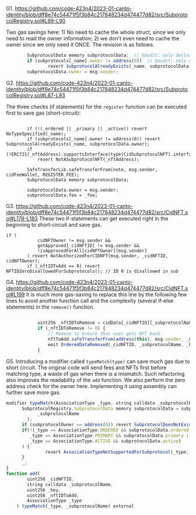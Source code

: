 G1. https://github.com/code-423n4/2023-01-canto-identity/blob/dff8e74c54471f5f3b84c217848234d474477d82/src/SubprotocolRegistry.sol#L89-L90

Two gas savings here: 1) No need to cache the whole struct, since we only need to read the owner information; 2) we don't even need to cache the owner since we only need it ONCE. The revision is as follows.

```javascript
        SubprotocolData memory subprotocolData;  // @audit: only declare it no copy here
        if (subprotocols[_name].owner != address(0))  // @audit: only read it once, no caching necessary
                revert SubprotocolAlreadyExists(_name, subprotocolData.owner);
        subprotocolData.owner = msg.sender;
```

G2. https://github.com/code-423n4/2023-01-canto-identity/blob/dff8e74c54471f5f3b84c217848234d474477d82/src/SubprotocolRegistry.sol#L87-L93

The three checks (if statements) for the ``register`` function can be executed first to save gas (short-circuit):
```
        
        if (!(_ordered || _primary || _active)) revert NoTypeSpecified(_name);
        if (subprotocols[_name].owner != address(0)) revert SubprotocolAlreadyExists(_name, subprotocolData.owner);
        if (!ERC721(_nftAddress).supportsInterface(type(CidSubprotocolNFT).interfaceId))
            revert NotASubprotocolNFT(_nftAddress);

        SafeTransferLib.safeTransferFrom(note, msg.sender, cidFeeWallet, REGISTER_FEE);
        SubprotocolData memory subprotocolData;
       
        subprotocolData.owner = msg.sender;
        subprotocolData.fee = _fee;
```

G3. https://github.com/code-423n4/2023-01-canto-identity/blob/dff8e74c54471f5f3b84c217848234d474477d82/src/CidNFT.sol#L178-L183
These two if-statements can get executed right in the beginning to short-circuit and save gas.
```
if (
            cidNFTOwner != msg.sender &&
            getApproved[_cidNFTID] != msg.sender &&
            !isApprovedForAll[cidNFTOwner][msg.sender]
        ) revert NotAuthorizedForCIDNFT(msg.sender, _cidNFTID, cidNFTOwner);
        if (_nftIDToAdd == 0) revert NFTIDZeroDisallowedForSubprotocols(); // ID 0 is disallowed in sub
```

G4. https://github.com/code-423n4/2023-01-canto-identity/blob/dff8e74c54471f5f3b84c217848234d474477d82/src/CidNFT.sol#L199
It is much more gas-saving to replace this line by the following few lines to avoid another function call and the complexity (several if-else statements) in the ``remove()`` function.
```javascript
            
            uint256 _nftIDToRemove = cidData[_cidNFTID][_subprotocolName].ordered[_key] ;
            if (_nftIDToRemove != 0) {
                // Remove to ensure that user gets NFT back
                nftToAdd.safeTransferFrom(address(this), msg.sender, _nftIDToRemove);
                emit OrderedDataRemoved(_cidNFTID, _subprotocolName, _key, _nftIDToRemove);               
            }
 ```

G5. Introducing a modifier called ``typeMatch(type)`` can save much gas due to short circuit. The original code will send fees and NFTs first before matching  type, a waste of gas when there is a mismatch. Such refactoring also improves the readability of the ``add`` function. We also perform the zero address check for the owner here. Implementing it using assembly can further save more gas. 
```javascript
modifier typeMatch(AssociationType _type, string calldata _subprotocolName) {
      SubprotocolRegistry.SubprotocolData memory subprotocolData = subprotocolRegistry.getSubprotocol(
            _subprotocolName
        );
      if (subprotocolOwner == address(0)) revert SubprotocolDoesNotExist(_subprotocolName);
      if(!(_type == AssociationType.ORDERED && subprotocolData.ordered || 
         _type == AssociationType.PRIMARY && subprotocolData.primary || 
         _type == AssociationType.ACTIVE && subprotocolData.active)
      ) {
               revert AssociationTypeNotSupportedForSubprotocol(_type, _subprotocolName);
      }
      _;
}
function add(
        uint256 _cidNFTID,
        string calldata _subprotocolName,
        uint256 _key,
        uint256 _nftIDToAdd,
        AssociationType _type
    ) typeMatch(_type, _subprotocolName) external
```



